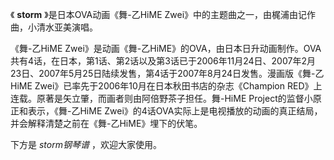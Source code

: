 

《 **storm** 》是日本OVA动画《舞-乙HiME Zwei》中的主题曲之一，由梶浦由记作曲，小清水亚美演唱。

  

《舞-乙HiME
Zwei》是动画《舞-乙HiME》的OVA，由日本日升动画制作。OVA共有4话，在日本，第1话、第2话以及第3话已于2006年11月24日、2007年2月23日、2007年5月25日陆续发售，第4话于2007年8月24日发售。漫画版《舞-乙HiME
Zwei》已率先于2006年10月在日本秋田书店的杂志《Champion RED》上连载。原著是矢立肇，而画者则由阿倍野茶子担任。舞-HiME
Project的监督小原正和表示，《舞-乙HiME Zwei》的4话OVA实际上是电视播放的动画的真正结局，并会解释清楚之前在《舞-乙HiME》埋下的伏笔。

  

下方是 _storm钢琴谱_ ，欢迎大家使用。

